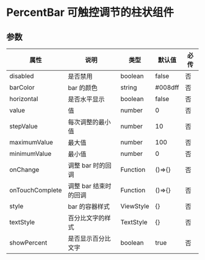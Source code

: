 # PercentBar 可触控调节的柱状组件

## 参数

| 属性            | 说明                  | 类型      | 默认值  | 必传 |
| --------------- | --------------------- | --------- | ------- | ---- |
| disabled        | 是否禁用              | boolean   | false   | 否   |
| barColor        | bar 的颜色            | string    | #008dff | 否   |
| horizontal      | 是否水平显示          | boolean   | false   | 否   |
| value           | 值                    | number    | 0       | 否   |
| stepValue       | 每次调整的最小值      | number    | 10      | 否   |
| maximumValue    | 最大值                | number    | 100     | 否   |
| minimumValue    | 最小值                | number    | 0       | 否   |
| onChange        | 调整 bar 时的回调     | Function  | ()=>{}  | 否   |
| onTouchComplete | 调整 bar 结束时的回调 | Function  | ()=>{}  | 否   |
| style           | bar 的容器样式        | ViewStyle | {}      | 否   |
| textStyle       | 百分比文字的样式      | TextStyle | {}      | 否   |
| showPercent       | 是否显示百分比文字      | boolean | true      | 否   |

